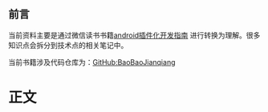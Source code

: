 ## 前言
当前资料主要是通过微信读书书籍[android插件化开发指南](https://weread.qq.com/web/bookDetail/20a32d70715db31720ac689)
进行转换为理解。很多知识点会拆分到技术点的相关笔记中。

当前书籍涉及代码仓库为：[GitHub:BaoBaoJianqiang](https://github.com/BaoBaoJianqiang)
# 正文